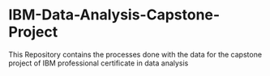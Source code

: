 # IBM-Data-Analysis-Capstone-Project
This Repository contains the processes done with the data for the capstone project of IBM professional certificate in data analysis
